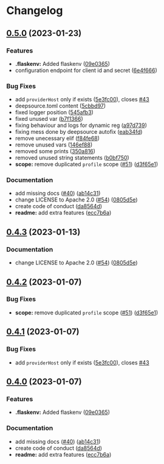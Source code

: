 # Changelog

## [0.5.0](https://github.com/manojs1978/auth-tdd-client/compare/v0.4.3...v0.5.0) (2023-01-23)


### Features

* **.flaskenv:** Added flaskenv ([09e0365](https://github.com/manojs1978/auth-tdd-client/commit/09e036563338f2c9a6721c0ff27d9656f35db134))
* configuration endpoint for client id and secret ([6e4f666](https://github.com/manojs1978/auth-tdd-client/commit/6e4f66612dade583fc7d486d73a4880999186060))


### Bug Fixes

* add `providerHost` only if exists ([5e3fc00](https://github.com/manojs1978/auth-tdd-client/commit/5e3fc00c7d4b732200827f5f2d60ee92f2f16cad)), closes [#43](https://github.com/manojs1978/auth-tdd-client/issues/43)
* deepsource.toml content ([5cbbd97](https://github.com/manojs1978/auth-tdd-client/commit/5cbbd97af23dc9fe31337905926fab0716b28819))
* fixed logger position ([545afb3](https://github.com/manojs1978/auth-tdd-client/commit/545afb3e3194366ad8534d319b8e8786ab726594))
* fixed unused var ([b7f1366](https://github.com/manojs1978/auth-tdd-client/commit/b7f13661bad3e11d35bd34ade451b37232608aa5))
* fixing behaviour and logs for dynamic reg ([a97d739](https://github.com/manojs1978/auth-tdd-client/commit/a97d739d88c8fcc07666f690df23924173e4d07f))
* fixing mess done by deepsource autofix ([eab34fd](https://github.com/manojs1978/auth-tdd-client/commit/eab34fd0294189bee4e428642d669e60fddcc586))
* remove unecessary elif ([f84fe68](https://github.com/manojs1978/auth-tdd-client/commit/f84fe68e81fc988b5c32245bb656e7df7de18e12))
* remove unused vars ([146ef88](https://github.com/manojs1978/auth-tdd-client/commit/146ef8852aac3965f868b102f8a12be310133e35))
* removed some prints ([350a816](https://github.com/manojs1978/auth-tdd-client/commit/350a81685e88e0e9d64a9f687e116b5650a48e71))
* removed unused string statements ([b0bf750](https://github.com/manojs1978/auth-tdd-client/commit/b0bf750579ee1df351625ab81d43a38f7a57b790))
* **scope:** remove duplicated `profile` scope ([#51](https://github.com/manojs1978/auth-tdd-client/issues/51)) ([d3f65e1](https://github.com/manojs1978/auth-tdd-client/commit/d3f65e1e2f736ae2f8b19571944c4ff6550c8912))


### Documentation

* add missing docs ([#40](https://github.com/manojs1978/auth-tdd-client/issues/40)) ([ab14c31](https://github.com/manojs1978/auth-tdd-client/commit/ab14c31dcbb5d86b8f43f135df5885b78ed9b96a))
* change LICENSE to Apache 2.0 ([#54](https://github.com/manojs1978/auth-tdd-client/issues/54)) ([0805d5e](https://github.com/manojs1978/auth-tdd-client/commit/0805d5e3ef509572f67175dcb8509a72c6c1184e))
* create code of conduct ([da8564d](https://github.com/manojs1978/auth-tdd-client/commit/da8564d0766d2b0441ebb13a3be492839b8b3491))
* **readme:** add extra features ([ecc7b6a](https://github.com/manojs1978/auth-tdd-client/commit/ecc7b6a801701dfab01debda14f1362f9a66950c))

## [0.4.3](https://github.com/christian-hawk/auth-tdd-client/compare/v0.4.2...v0.4.3) (2023-01-13)


### Documentation

* change LICENSE to Apache 2.0 ([#54](https://github.com/christian-hawk/auth-tdd-client/issues/54)) ([0805d5e](https://github.com/christian-hawk/auth-tdd-client/commit/0805d5e3ef509572f67175dcb8509a72c6c1184e))

## [0.4.2](https://github.com/christian-hawk/auth-tdd-client/compare/v0.4.1...v0.4.2) (2023-01-07)


### Bug Fixes

* **scope:** remove duplicated `profile` scope ([#51](https://github.com/christian-hawk/auth-tdd-client/issues/51)) ([d3f65e1](https://github.com/christian-hawk/auth-tdd-client/commit/d3f65e1e2f736ae2f8b19571944c4ff6550c8912))

## [0.4.1](https://github.com/christian-hawk/auth-tdd-client/compare/v0.4.0...v0.4.1) (2023-01-07)


### Bug Fixes

* add `providerHost` only if exists ([5e3fc00](https://github.com/christian-hawk/auth-tdd-client/commit/5e3fc00c7d4b732200827f5f2d60ee92f2f16cad)), closes [#43](https://github.com/christian-hawk/auth-tdd-client/issues/43)

## [0.4.0](https://github.com/christian-hawk/auth-tdd-client/compare/v0.3.5...v0.4.0) (2023-01-07)


### Features

* **.flaskenv:** Added flaskenv ([09e0365](https://github.com/christian-hawk/auth-tdd-client/commit/09e036563338f2c9a6721c0ff27d9656f35db134))


### Documentation

* add missing docs ([#40](https://github.com/christian-hawk/auth-tdd-client/issues/40)) ([ab14c31](https://github.com/christian-hawk/auth-tdd-client/commit/ab14c31dcbb5d86b8f43f135df5885b78ed9b96a))
* create code of conduct ([da8564d](https://github.com/christian-hawk/auth-tdd-client/commit/da8564d0766d2b0441ebb13a3be492839b8b3491))
* **readme:** add extra features ([ecc7b6a](https://github.com/christian-hawk/auth-tdd-client/commit/ecc7b6a801701dfab01debda14f1362f9a66950c))
